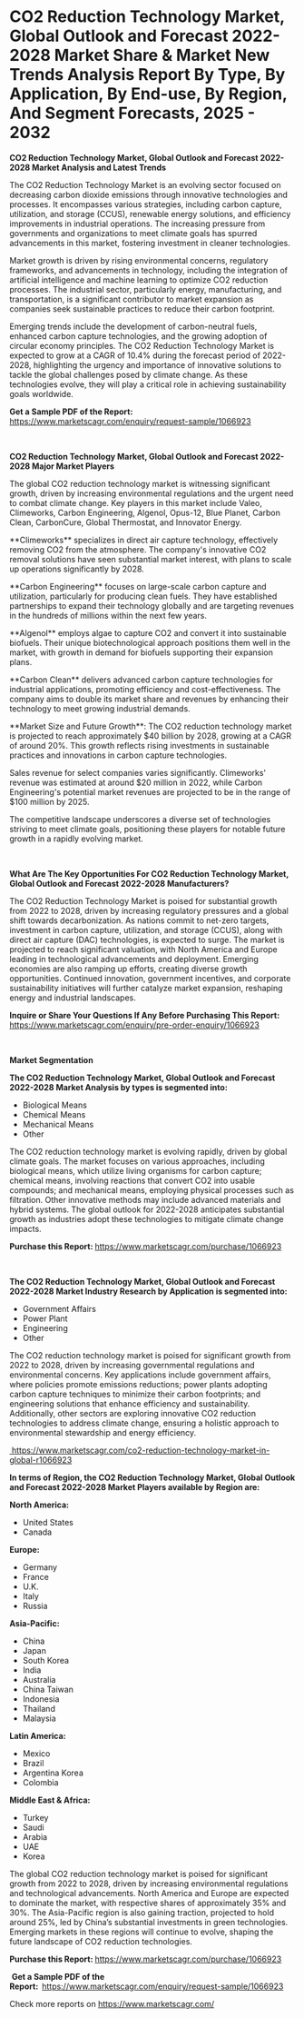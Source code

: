 <p><h1>CO2 Reduction Technology Market, Global Outlook and Forecast 2022-2028 Market Share & Market New Trends Analysis Report By Type, By Application, By End-use, By Region, And Segment Forecasts, 2025 - 2032</h1></p><p><strong>CO2 Reduction Technology Market, Global Outlook and Forecast 2022-2028 Market Analysis and Latest Trends</strong></p>
<p><p>The CO2 Reduction Technology Market is an evolving sector focused on decreasing carbon dioxide emissions through innovative technologies and processes. It encompasses various strategies, including carbon capture, utilization, and storage (CCUS), renewable energy solutions, and efficiency improvements in industrial operations. The increasing pressure from governments and organizations to meet climate goals has spurred advancements in this market, fostering investment in cleaner technologies.</p><p>Market growth is driven by rising environmental concerns, regulatory frameworks, and advancements in technology, including the integration of artificial intelligence and machine learning to optimize CO2 reduction processes. The industrial sector, particularly energy, manufacturing, and transportation, is a significant contributor to market expansion as companies seek sustainable practices to reduce their carbon footprint.</p><p>Emerging trends include the development of carbon-neutral fuels, enhanced carbon capture technologies, and the growing adoption of circular economy principles. The CO2 Reduction Technology Market is expected to grow at a CAGR of 10.4% during the forecast period of 2022-2028, highlighting the urgency and importance of innovative solutions to tackle the global challenges posed by climate change. As these technologies evolve, they will play a critical role in achieving sustainability goals worldwide.</p></p>
<p><strong>Get a Sample PDF of the Report:&nbsp;</strong> <a href="https://www.marketscagr.com/enquiry/request-sample/1066923?utm_campaign=3166&utm_medium=2&utm_source=Github&utm_content=ia&utm_term=21032025&utm_id=co2-reduction-technology-market-global-outlook-and-forecast-2022-2028">https://www.marketscagr.com/enquiry/request-sample/1066923</a></p>
<p>&nbsp;</p>
<p><strong>CO2 Reduction Technology Market, Global Outlook and Forecast 2022-2028 Major Market Players</strong></p>
<p><p>The global CO2 reduction technology market is witnessing significant growth, driven by increasing environmental regulations and the urgent need to combat climate change. Key players in this market include Valeo, Climeworks, Carbon Engineering, Algenol, Opus-12, Blue Planet, Carbon Clean, CarbonCure, Global Thermostat, and Innovator Energy.</p><p>**Climeworks** specializes in direct air capture technology, effectively removing CO2 from the atmosphere. The company's innovative CO2 removal solutions have seen substantial market interest, with plans to scale up operations significantly by 2028.</p><p>**Carbon Engineering** focuses on large-scale carbon capture and utilization, particularly for producing clean fuels. They have established partnerships to expand their technology globally and are targeting revenues in the hundreds of millions within the next few years.</p><p>**Algenol** employs algae to capture CO2 and convert it into sustainable biofuels. Their unique biotechnological approach positions them well in the market, with growth in demand for biofuels supporting their expansion plans.</p><p>**Carbon Clean** delivers advanced carbon capture technologies for industrial applications, promoting efficiency and cost-effectiveness. The company aims to double its market share and revenues by enhancing their technology to meet growing industrial demands.</p><p>**Market Size and Future Growth**: The CO2 reduction technology market is projected to reach approximately $40 billion by 2028, growing at a CAGR of around 20%. This growth reflects rising investments in sustainable practices and innovations in carbon capture technologies.</p><p>Sales revenue for select companies varies significantly. Climeworks' revenue was estimated at around $20 million in 2022, while Carbon Engineering's potential market revenues are projected to be in the range of $100 million by 2025.</p><p>The competitive landscape underscores a diverse set of technologies striving to meet climate goals, positioning these players for notable future growth in a rapidly evolving market.</p></p>
<p>&nbsp;</p>
<p><strong>What Are The Key Opportunities For CO2 Reduction Technology Market, Global Outlook and Forecast 2022-2028 Manufacturers?</strong></p>
<p><p>The CO2 Reduction Technology Market is poised for substantial growth from 2022 to 2028, driven by increasing regulatory pressures and a global shift towards decarbonization. As nations commit to net-zero targets, investment in carbon capture, utilization, and storage (CCUS), along with direct air capture (DAC) technologies, is expected to surge. The market is projected to reach significant valuation, with North America and Europe leading in technological advancements and deployment. Emerging economies are also ramping up efforts, creating diverse growth opportunities. Continued innovation, government incentives, and corporate sustainability initiatives will further catalyze market expansion, reshaping energy and industrial landscapes.</p></p>
<p><strong>Inquire or Share Your Questions If Any Before Purchasing This Report:</strong> <a href="https://www.marketscagr.com/enquiry/pre-order-enquiry/1066923?utm_campaign=3166&utm_medium=2&utm_source=Github&utm_content=ia&utm_term=21032025&utm_id=co2-reduction-technology-market-global-outlook-and-forecast-2022-2028">https://www.marketscagr.com/enquiry/pre-order-enquiry/1066923</a></p>
<p>&nbsp;</p>
<p><strong>Market Segmentation</strong></p>
<p><strong>The CO2 Reduction Technology Market, Global Outlook and Forecast 2022-2028 Market Analysis by types is segmented into:</strong></p>
<p><ul><li>Biological Means</li><li>Chemical Means</li><li>Mechanical Means</li><li>Other</li></ul></p>
<p><p>The CO2 reduction technology market is evolving rapidly, driven by global climate goals. The market focuses on various approaches, including biological means, which utilize living organisms for carbon capture; chemical means, involving reactions that convert CO2 into usable compounds; and mechanical means, employing physical processes such as filtration. Other innovative methods may include advanced materials and hybrid systems. The global outlook for 2022-2028 anticipates substantial growth as industries adopt these technologies to mitigate climate change impacts.</p></p>
<p><strong>Purchase this Report:&nbsp;</strong><a href="https://www.marketscagr.com/purchase/1066923?utm_campaign=3166&utm_medium=2&utm_source=Github&utm_content=ia&utm_term=21032025&utm_id=co2-reduction-technology-market-global-outlook-and-forecast-2022-2028">https://www.marketscagr.com/purchase/1066923</a></p>
<p>&nbsp;</p>
<p><strong>The CO2 Reduction Technology Market, Global Outlook and Forecast 2022-2028 Market Industry Research by Application is segmented into:</strong></p>
<p><ul><li>Government Affairs</li><li>Power Plant</li><li>Engineering</li><li>Other</li></ul></p>
<p><p>The CO2 reduction technology market is poised for significant growth from 2022 to 2028, driven by increasing governmental regulations and environmental concerns. Key applications include government affairs, where policies promote emissions reductions; power plants adopting carbon capture techniques to minimize their carbon footprints; and engineering solutions that enhance efficiency and sustainability. Additionally, other sectors are exploring innovative CO2 reduction technologies to address climate change, ensuring a holistic approach to environmental stewardship and energy efficiency.</p></p>
<p><a href="https://www.marketscagr.com/co2-reduction-technology-market-in-global-r1066923?utm_campaign=3166&utm_medium=2&utm_source=Github&utm_content=ia&utm_term=21032025&utm_id=co2-reduction-technology-market-global-outlook-and-forecast-2022-2028">&nbsp;https://www.marketscagr.com/co2-reduction-technology-market-in-global-r1066923</a></p>
<p><strong>In terms of Region, the CO2 Reduction Technology Market, Global Outlook and Forecast 2022-2028 Market Players available by Region are:</strong></p>
<p>
    <p> <strong> North America: </strong>
        <ul>
            <li>United States</li>
            <li>Canada</li>
        </ul>
        </p> 
    <p> <strong> Europe: </strong>
        <ul>
            <li>Germany</li>
            <li>France</li>
            <li>U.K.</li>
            <li>Italy</li>
            <li>Russia</li>
        </ul>
        </p> 
    <p> <strong> Asia-Pacific: </strong>
        <ul>
            <li>China</li>
            <li>Japan</li>
            <li>South Korea</li>
            <li>India</li>
            <li>Australia</li>
            <li>China Taiwan</li>
            <li>Indonesia</li>
            <li>Thailand</li>
            <li>Malaysia</li>
        </ul>
        </p> 
    <p> <strong> Latin America: </strong>
        <ul>
            <li>Mexico</li>
            <li>Brazil</li>
            <li>Argentina Korea</li>
            <li>Colombia</li>
        </ul>
        </p> 
    <p> <strong> Middle East & Africa: </strong>
        <ul>
            <li>Turkey</li>
            <li>Saudi</li>
            <li>Arabia</li>
            <li>UAE</li>
            <li>Korea</li>
        </ul>
    </p>
    </p>
<p><p>The global CO2 reduction technology market is poised for significant growth from 2022 to 2028, driven by increasing environmental regulations and technological advancements. North America and Europe are expected to dominate the market, with respective shares of approximately 35% and 30%. The Asia-Pacific region is also gaining traction, projected to hold around 25%, led by China’s substantial investments in green technologies. Emerging markets in these regions will continue to evolve, shaping the future landscape of CO2 reduction technologies.</p></p>
<p><strong>Purchase this Report: </strong><a href="https://www.marketscagr.com/purchase/1066923?utm_campaign=3166&utm_medium=2&utm_source=Github&utm_content=ia&utm_term=21032025&utm_id=co2-reduction-technology-market-global-outlook-and-forecast-2022-2028">https://www.marketscagr.com/purchase/1066923</a></p>
<p>&nbsp;<strong>Get a Sample PDF of the Report:&nbsp;&nbsp;</strong><a href="https://www.marketscagr.com/enquiry/request-sample/1066923?utm_campaign=3166&utm_medium=2&utm_source=Github&utm_content=ia&utm_term=21032025&utm_id=co2-reduction-technology-market-global-outlook-and-forecast-2022-2028">https://www.marketscagr.com/enquiry/request-sample/1066923</a></p>
<p><strong></strong></p>
<p>Check more reports on <a href="https://www.marketscagr.com/?utm_campaign=3166&utm_medium=2&utm_source=Github&utm_content=ia&utm_term=21032025&utm_id=co2-reduction-technology-market-global-outlook-and-forecast-2022-2028">https://www.marketscagr.com/</a></p>